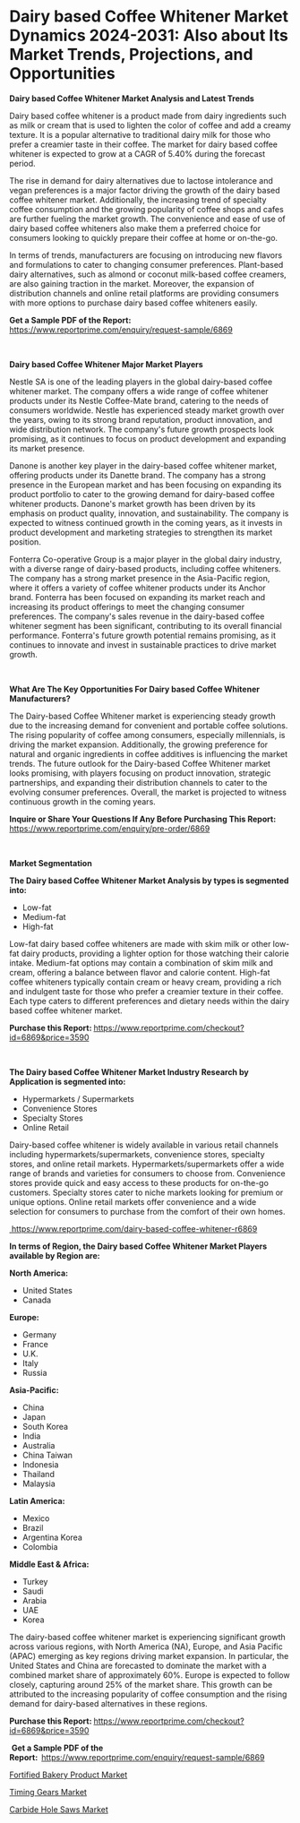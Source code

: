 <p><h1>Dairy based Coffee Whitener Market Dynamics 2024-2031: Also about Its Market Trends, Projections, and Opportunities</h1></p><p><strong>Dairy based Coffee Whitener Market Analysis and Latest Trends</strong></p>
<p><p>Dairy based coffee whitener is a product made from dairy ingredients such as milk or cream that is used to lighten the color of coffee and add a creamy texture. It is a popular alternative to traditional dairy milk for those who prefer a creamier taste in their coffee. The market for dairy based coffee whitener is expected to grow at a CAGR of 5.40% during the forecast period.</p><p>The rise in demand for dairy alternatives due to lactose intolerance and vegan preferences is a major factor driving the growth of the dairy based coffee whitener market. Additionally, the increasing trend of specialty coffee consumption and the growing popularity of coffee shops and cafes are further fueling the market growth. The convenience and ease of use of dairy based coffee whiteners also make them a preferred choice for consumers looking to quickly prepare their coffee at home or on-the-go.</p><p>In terms of trends, manufacturers are focusing on introducing new flavors and formulations to cater to changing consumer preferences. Plant-based dairy alternatives, such as almond or coconut milk-based coffee creamers, are also gaining traction in the market. Moreover, the expansion of distribution channels and online retail platforms are providing consumers with more options to purchase dairy based coffee whiteners easily.</p></p>
<p><strong>Get a Sample PDF of the Report:&nbsp;</strong> <a href="https://www.reportprime.com/enquiry/request-sample/6869">https://www.reportprime.com/enquiry/request-sample/6869</a></p>
<p>&nbsp;</p>
<p><strong>Dairy based Coffee Whitener Major Market Players</strong></p>
<p><p>Nestle SA is one of the leading players in the global dairy-based coffee whitener market. The company offers a wide range of coffee whitener products under its Nestle Coffee-Mate brand, catering to the needs of consumers worldwide. Nestle has experienced steady market growth over the years, owing to its strong brand reputation, product innovation, and wide distribution network. The company's future growth prospects look promising, as it continues to focus on product development and expanding its market presence.</p><p>Danone is another key player in the dairy-based coffee whitener market, offering products under its Danette brand. The company has a strong presence in the European market and has been focusing on expanding its product portfolio to cater to the growing demand for dairy-based coffee whitener products. Danone's market growth has been driven by its emphasis on product quality, innovation, and sustainability. The company is expected to witness continued growth in the coming years, as it invests in product development and marketing strategies to strengthen its market position.</p><p>Fonterra Co-operative Group is a major player in the global dairy industry, with a diverse range of dairy-based products, including coffee whiteners. The company has a strong market presence in the Asia-Pacific region, where it offers a variety of coffee whitener products under its Anchor brand. Fonterra has been focused on expanding its market reach and increasing its product offerings to meet the changing consumer preferences. The company's sales revenue in the dairy-based coffee whitener segment has been significant, contributing to its overall financial performance. Fonterra's future growth potential remains promising, as it continues to innovate and invest in sustainable practices to drive market growth.</p></p>
<p>&nbsp;</p>
<p><strong>What Are The Key Opportunities For Dairy based Coffee Whitener Manufacturers?</strong></p>
<p><p>The Dairy-based Coffee Whitener market is experiencing steady growth due to the increasing demand for convenient and portable coffee solutions. The rising popularity of coffee among consumers, especially millennials, is driving the market expansion. Additionally, the growing preference for natural and organic ingredients in coffee additives is influencing the market trends. The future outlook for the Dairy-based Coffee Whitener market looks promising, with players focusing on product innovation, strategic partnerships, and expanding their distribution channels to cater to the evolving consumer preferences. Overall, the market is projected to witness continuous growth in the coming years.</p></p>
<p><strong>Inquire or Share Your Questions If Any Before Purchasing This Report:</strong> <a href="https://www.reportprime.com/enquiry/pre-order/6869">https://www.reportprime.com/enquiry/pre-order/6869</a></p>
<p>&nbsp;</p>
<p><strong>Market Segmentation</strong></p>
<p><strong>The Dairy based Coffee Whitener Market Analysis by types is segmented into:</strong></p>
<p><ul><li>Low-fat</li><li>Medium-fat</li><li>High-fat</li></ul></p>
<p><p>Low-fat dairy based coffee whiteners are made with skim milk or other low-fat dairy products, providing a lighter option for those watching their calorie intake. Medium-fat options may contain a combination of skim milk and cream, offering a balance between flavor and calorie content. High-fat coffee whiteners typically contain cream or heavy cream, providing a rich and indulgent taste for those who prefer a creamier texture in their coffee. Each type caters to different preferences and dietary needs within the dairy based coffee whitener market.</p></p>
<p><strong>Purchase this Report:&nbsp;</strong><a href="https://www.reportprime.com/checkout?id=6869&price=3590">https://www.reportprime.com/checkout?id=6869&price=3590</a></p>
<p>&nbsp;</p>
<p><strong>The Dairy based Coffee Whitener Market Industry Research by Application is segmented into:</strong></p>
<p><ul><li>Hypermarkets / Supermarkets</li><li>Convenience Stores</li><li>Specialty Stores</li><li>Online Retail</li></ul></p>
<p><p>Dairy-based coffee whitener is widely available in various retail channels including hypermarkets/supermarkets, convenience stores, specialty stores, and online retail markets. Hypermarkets/supermarkets offer a wide range of brands and varieties for consumers to choose from. Convenience stores provide quick and easy access to these products for on-the-go customers. Specialty stores cater to niche markets looking for premium or unique options. Online retail markets offer convenience and a wide selection for consumers to purchase from the comfort of their own homes.</p></p>
<p><a href="https://www.reportprime.com/dairy-based-coffee-whitener-r6869">&nbsp;https://www.reportprime.com/dairy-based-coffee-whitener-r6869</a></p>
<p><strong>In terms of Region, the Dairy based Coffee Whitener Market Players available by Region are:</strong></p>
<p>
    <p> <strong> North America: </strong>
        <ul>
            <li>United States</li>
            <li>Canada</li>
        </ul>
        </p> 
    <p> <strong> Europe: </strong>
        <ul>
            <li>Germany</li>
            <li>France</li>
            <li>U.K.</li>
            <li>Italy</li>
            <li>Russia</li>
        </ul>
        </p> 
    <p> <strong> Asia-Pacific: </strong>
        <ul>
            <li>China</li>
            <li>Japan</li>
            <li>South Korea</li>
            <li>India</li>
            <li>Australia</li>
            <li>China Taiwan</li>
            <li>Indonesia</li>
            <li>Thailand</li>
            <li>Malaysia</li>
        </ul>
        </p> 
    <p> <strong> Latin America: </strong>
        <ul>
            <li>Mexico</li>
            <li>Brazil</li>
            <li>Argentina Korea</li>
            <li>Colombia</li>
        </ul>
        </p> 
    <p> <strong> Middle East & Africa: </strong>
        <ul>
            <li>Turkey</li>
            <li>Saudi</li>
            <li>Arabia</li>
            <li>UAE</li>
            <li>Korea</li>
        </ul>
    </p>
    </p>
<p><p>The dairy-based coffee whitener market is experiencing significant growth across various regions, with North America (NA), Europe, and Asia Pacific (APAC) emerging as key regions driving market expansion. In particular, the United States and China are forecasted to dominate the market with a combined market share of approximately 60%. Europe is expected to follow closely, capturing around 25% of the market share. This growth can be attributed to the increasing popularity of coffee consumption and the rising demand for dairy-based alternatives in these regions.</p></p>
<p><strong>Purchase this Report: </strong><a href="https://www.reportprime.com/checkout?id=6869&price=3590">https://www.reportprime.com/checkout?id=6869&price=3590</a></p>
<p>&nbsp;<strong>Get a Sample PDF of the Report:&nbsp;&nbsp;</strong><a href="https://www.reportprime.com/enquiry/request-sample/6869">https://www.reportprime.com/enquiry/request-sample/6869</a></p>
<p><strong></strong></p>
<p><p><a href="https://github.com/JameTravis/Market-Research-Report-List-5/blob/main/fortified-bakery-product-market.md">Fortified Bakery Product Market</a></p><p><a href="https://www.linkedin.com/pulse/timing-gears-market-exploring-share-trends-future-growth-0jlvf?trackingId=2tOl6tdPmbb2RBb0q1QGnw%3D%3D">Timing Gears Market</a></p><p><a href="https://www.linkedin.com/pulse/carbide-hole-saws-market-insight-trends-growth-forecasted-w6def?trackingId=ZEFrtwE4KS0v3gl709b53A%3D%3D">Carbide Hole Saws Market</a></p></p>